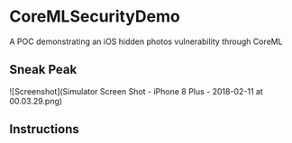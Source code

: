 # CoreMLSecurityDemo
A POC demonstrating an iOS hidden photos vulnerability through CoreML 
## Sneak Peak
![Screenshot](Simulator Screen Shot - iPhone 8 Plus - 2018-02-11 at 00.03.29.png)

## Instructions
